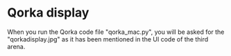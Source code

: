 Qorka display
=======
When you run the Qorka code file "qorka_mac.py", you will be asked for the "qorkadisplay.jpg" as it has been mentioned in the UI code of the third arena.
